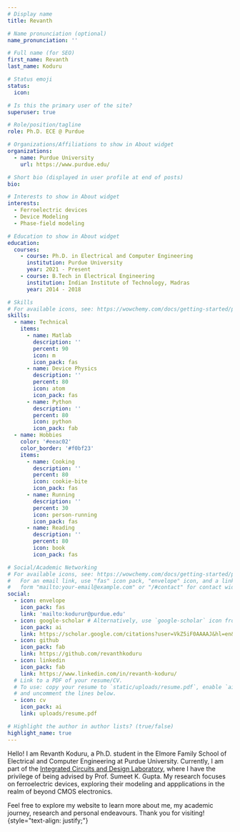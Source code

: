```yaml
---
# Display name
title: Revanth

# Name pronunciation (optional)
name_pronunciation: ''

# Full name (for SEO)
first_name: Revanth
last_name: Koduru

# Status emoji
status:
  icon: 

# Is this the primary user of the site?
superuser: true

# Role/position/tagline
role: Ph.D. ECE @ Purdue

# Organizations/Affiliations to show in About widget
organizations:
  - name: Purdue University
    url: https://www.purdue.edu/

# Short bio (displayed in user profile at end of posts)
bio: 

# Interests to show in About widget
interests:
  - Ferroelectric devices
  - Device Modeling
  - Phase-field modeling

# Education to show in About widget
education:
  courses:
    - course: Ph.D. in Electrical and Computer Engineering
      institution: Purdue University
      year: 2021 - Present
    - course: B.Tech in Electrical Engineering
      institution: Indian Institute of Technology, Madras
      year: 2014 - 2018

# Skills
# For available icons, see: https://wowchemy.com/docs/getting-started/page-builder/#icons
skills:
  - name: Technical
    items:
      - name: Matlab
        description: ''
        percent: 90
        icon: m
        icon_pack: fas
      - name: Device Physics
        description: ''
        percent: 80
        icon: atom
        icon_pack: fas
      - name: Python
        description: ''
        percent: 80
        icon: python
        icon_pack: fab
  - name: Hobbies
    color: '#eeac02'
    color_border: '#f0bf23'
    items:
      - name: Cooking
        description: ''
        percent: 80
        icon: cookie-bite
        icon_pack: fas
      - name: Running
        description: ''
        percent: 30
        icon: person-running
        icon_pack: fas
      - name: Reading
        description: ''
        percent: 80
        icon: book
        icon_pack: fas

# Social/Academic Networking
# For available icons, see: https://wowchemy.com/docs/getting-started/page-builder/#icons
#   For an email link, use "fas" icon pack, "envelope" icon, and a link in the
#   form "mailto:your-email@example.com" or "/#contact" for contact widget.
social:
  - icon: envelope
    icon_pack: fas
    link: 'mailto:kodurur@purdue.edu'
  - icon: google-scholar # Alternatively, use `google-scholar` icon from `ai` icon pack
    icon_pack: ai
    link: https://scholar.google.com/citations?user=VkZ5iF0AAAAJ&hl=en&inst=5549692440350501774
  - icon: github
    icon_pack: fab
    link: https://github.com/revanthkoduru
  - icon: linkedin
    icon_pack: fab
    link: https://www.linkedin.com/in/revanth-koduru/
  # Link to a PDF of your resume/CV.
  # To use: copy your resume to `static/uploads/resume.pdf`, enable `ai` icons in `params.yaml`,
  # and uncomment the lines below.
  - icon: cv
    icon_pack: ai
    link: uploads/resume.pdf

# Highlight the author in author lists? (true/false)
highlight_name: true
---
```


Hello! I am Revanth Koduru, a Ph.D. student in the Elmore Family School of Electrical and Computer Engineering at Purdue University. Currently, I am part of the <a href="https://engineering.purdue.edu/ICDL" target="_blank">Integrated Circuits and Design Laboratory</a>, where I have the privilege of being advised by Prof. Sumeet K. Gupta. My research focuses on ferroelectric devices, exploring their modeling and appplications in the realm of beyond CMOS electronics.

Feel free to explore my website to learn more about me, my academic journey, research and personal endeavours. Thank you for visiting!
{style="text-align: justify;"}
